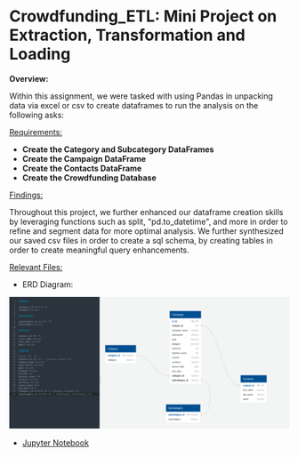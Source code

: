 # Crowdfunding_ETL:  Mini Project on Extraction, Transformation and Loading

**Overview:**

Within this assignment, we were tasked with using Pandas in unpacking data via excel or csv to create dataframes to run the analysis on the following asks:

<ins> Requirements: </ins>
* **Create the Category and Subcategory DataFrames**
* **Create the Campaign DataFrame**
* **Create the Contacts DataFrame**
* **Create the Crowdfunding Database**

<ins> Findings: </ins>

Throughout this project, we further enhanced our dataframe creation skills by leveraging functions such as split, "pd.to_datetime", and more in order to refine and segment data for more optimal analysis. We further synthesized our saved csv files in order to create a sql schema, by creating tables in order to create meaningful query enhancements.

<ins> Relevant Files:</ins>
* ERD Diagram:

![ERD Diagram](https://github.com/djthapa22/Crowdfunding_ETL/blob/main/Starter_Files/Resources/ERD%20Project%202.png) 

* [Jupyter Notebook](https://github.com/djthapa22/Crowdfunding_ETL/blob/main/Starter_Files/ETL_Mini_Project_DJ_Thapa.ipynb)

